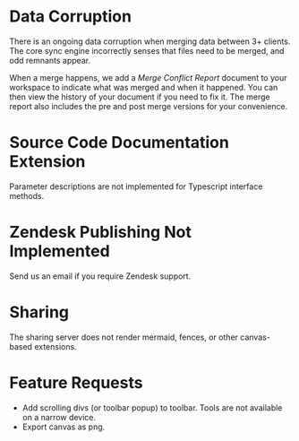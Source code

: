 # Data Corruption
There is an ongoing data corruption when merging data between 3+ clients.  The core sync engine incorrectly senses that files need to be merged, and odd remnants appear. 

When a merge happens, we add a *Merge Conflict Report* document to your workspace to indicate what was merged and when it happened.  You can then view the history of your document if you need to fix it.  The merge report also includes the pre and post merge versions for your convenience.

# Source Code Documentation Extension
Parameter descriptions are not implemented for Typescript interface methods.

# Zendesk Publishing Not Implemented
Send us an email if you require Zendesk support.

# Sharing
The sharing server does not render mermaid, fences, or other canvas-based extensions.

# Feature Requests
* Add scrolling divs (or toolbar popup) to toolbar.  Tools are not available on a narrow device.
* Export canvas as png.

<!--stackedit_data:
eyJoaXN0b3J5IjpbNjU1ODUwNTE1LC01MzE0MDE1ODEsLTI0NT
g1OTA1LC0xMzI3MzEzMTIyLC0xOTU3OTE4NTc3LDc4NjczMTg4
OSw3OTQ1MDI1ODMsMTE2NTgwNzIyMiwxODkzNDE5MjM4LC0xOD
Y4Mzg5MTM2LDE1NTY1ODk1NDUsNjE2Mzk0NzI0LC04OTU1NjEy
OCwtMTg4NzE1NjU4MCwtMTQyMjk3MzcyNiwxMjgwMzI4NTk1LC
0xNjkyMjA1ODMzLDE0MDAzNzg1NzUsMTg1MTE3MzczNyw4OTM1
NTAxNjhdfQ==
-->
